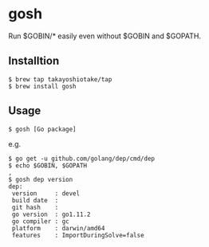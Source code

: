 # gosh

Run $GOBIN/* easily even without $GOBIN and $GOPATH.

## Installtion

```
$ brew tap takayoshiotake/tap
$ brew install gosh
```

## Usage

```
$ gosh [Go package]
```

e.g.

```
$ go get -u github.com/golang/dep/cmd/dep
$ echo $GOBIN, $GOPATH
,
$ gosh dep version
dep:
 version     : devel
 build date  : 
 git hash    : 
 go version  : go1.11.2
 go compiler : gc
 platform    : darwin/amd64
 features    : ImportDuringSolve=false
```
